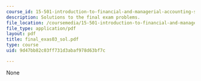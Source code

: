 ```yaml
---
course_id: 15-501-introduction-to-financial-and-managerial-accounting-spring-2004
description: Solutions to the final exam problems.
file_location: /coursemedia/15-501-introduction-to-financial-and-managerial-accounting-spring-2004/9d47bb82c03ff731d3abaf978d63bf7c_final_exas03_sol.pdf
file_type: application/pdf
layout: pdf
title: final_exas03_sol.pdf
type: course
uid: 9d47bb82c03ff731d3abaf978d63bf7c

---
```

None